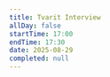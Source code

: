```yaml
---
title: Tvarit Interview
allDay: false
startTime: 17:00
endTime: 17:30
date: 2025-08-29
completed: null
---
```

